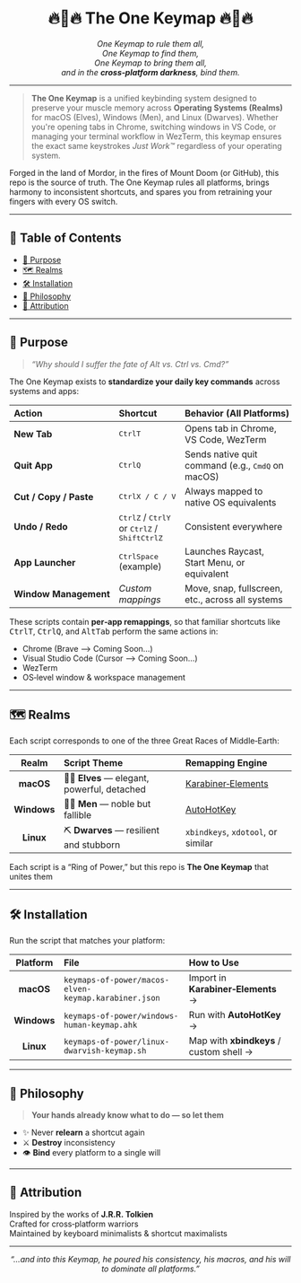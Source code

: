 <h1 align="center">🔥🌋🔥 The One Keymap 🔥💍🔥</h1>

<p align="center"><em>One Keymap to rule them all,<br>
One Keymap to find them,<br>
One Keymap to bring them all,<br>
and in the <strong>cross‑platform darkness</strong>, bind them.</em></p>

---

> **The One Keymap** is a unified keybinding system designed to preserve your muscle memory across **Operating Systems (Realms)** for macOS (Elves), Windows (Men), and Linux (Dwarves). Whether you're opening tabs in Chrome, switching windows in VS Code, or managing your terminal workflow in WezTerm, this keymap ensures the exact same keystrokes _Just Work™_ regardless of your operating system.

Forged in the land of Mordor, in the fires of Mount Doom (or GitHub), this repo is the source of truth. The One Keymap rules all platforms, brings harmony to inconsistent shortcuts, and spares you from retraining your fingers with every OS switch.

---

## 📜 Table&nbsp;of&nbsp;Contents

- [🎯 Purpose](#purpose)
- [🗺️ Realms](#realms)
- [🛠️ Installation](#installation)
- [🧠 Philosophy](#philosophy)
- [🧙 Attribution](#attribution)

---

<h2 id="purpose">🎯 Purpose</h2>

> _“Why should I suffer the fate of Alt&nbsp;vs.&nbsp;Ctrl&nbsp;vs.&nbsp;Cmd?”_

The One Keymap exists to **standardize your daily key commands** across systems and apps:

| Action                 | Shortcut                                                                                                                                   | Behavior (All Platforms)                                              |
| :--------------------- | :----------------------------------------------------------------------------------------------------------------------------------------- | :-------------------------------------------------------------------- |
| **New Tab**            | <kbd>Ctrl</kbd><kbd>T</kbd>                                                                                                                | Opens tab in Chrome, VS Code, WezTerm                                 |
| **Quit App**           | <kbd>Ctrl</kbd><kbd>Q</kbd>                                                                                                                | Sends native quit command (e.g., <kbd>Cmd</kbd><kbd>Q</kbd> on macOS) |
| **Cut / Copy / Paste** | <kbd>Ctrl</kbd><kbd>X / C / V</kbd>                                                                                                        | Always mapped to native OS equivalents                                |
| **Undo / Redo**        | <kbd>Ctrl</kbd><kbd>Z</kbd> / <kbd>Ctrl</kbd><kbd>Y</kbd> <br>or <kbd>Ctrl</kbd><kbd>Z</kbd> / <kbd>Shift</kbd><kbd>Ctrl</kbd><kbd>Z</kbd> | Consistent everywhere                                                 |
| **App Launcher**       | <kbd>Ctrl</kbd><kbd>Space</kbd> (example)                                                                                                  | Launches Raycast, Start Menu, or equivalent                           |
| **Window Management**  | _Custom mappings_                                                                                                                          | Move, snap, fullscreen, etc., across all systems                      |

These scripts contain **per‑app remappings**, so that familiar shortcuts like <kbd>Ctrl</kbd><kbd>T</kbd>, <kbd>Ctrl</kbd><kbd>Q</kbd>, and <kbd>Alt</kbd><kbd>Tab</kbd> perform the same actions in:

- Chrome (Brave ⟶ Coming Soon…)
- Visual Studio Code (Cursor ⟶ Coming Soon…)
- WezTerm
- OS‑level window & workspace management

---

<h2 id="realms">🗺️ Realms</h2>

Each script corresponds to one of the three Great Races of Middle‑Earth:

|    Realm    | Script Theme                               | Remapping Engine                                           |
| :---------: | :----------------------------------------- | :--------------------------------------------------------- |
|  **macOS**  | 🧝‍♂️ **Elves** — elegant, powerful, detached | [Karabiner‑Elements](https://karabiner-elements.pqrs.org/) |
| **Windows** | 👨‍👦 **Men** — noble but fallible            | [AutoHotKey](https://www.autohotkey.com/)                  |
|  **Linux**  | ⛏️ **Dwarves** — resilient and stubborn    | `xbindkeys`, `xdotool`, or similar                         |

Each script is a “Ring of Power,” but this repo is **The One Keymap** that unites them

---

<h2 id="installation">🛠️ Installation</h2>

Run the script that matches your platform:

|  Platform   | File                                                 | How to Use                              |
| :---------: | :--------------------------------------------------- | :-------------------------------------- |
|  **macOS**  | `keymaps-of-power/macos-elven-keymap.karabiner.json` | Import in **Karabiner‑Elements** →      |
| **Windows** | `keymaps-of-power/windows-human-keymap.ahk`          | Run with **AutoHotKey** →               |
|  **Linux**  | `keymaps-of-power/linux-dwarvish-keymap.sh`          | Map with **xbindkeys** / custom shell → |

---

<h2 id="philosophy">🧠 Philosophy</h2>

> **Your hands already know what to do — so let them**

- ✨ Never **relearn** a shortcut again
- ⚔️ **Destroy** inconsistency
- 👁️ **Bind** every platform to a single will

---

<h2 id="attribution">🧙 Attribution</h2>

Inspired by the works of **J.R.R. Tolkien**<br>
Crafted for cross‑platform warriors<br>
Maintained by keyboard minimalists & shortcut maximalists

---

<p align="center"><em>“…and into this Keymap, he poured his consistency, his macros, and his will to dominate all platforms.”</em></p>
